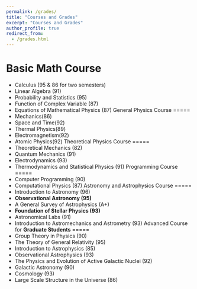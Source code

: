 ```yaml
---
permalink: /grades/
title: "Courses and Grades"
excerpt: "Courses and Grades"
author_profile: true
redirect_from: 
  - /grades.html
---
```


Basic Math Course
=====
* Calculus (95 $\&$ 86 for two semesters)
* Linear Algebra (91)
* Probability and Statistics (95)
* Function of Complex Variable (87)
* Equations of Mathematical Physics (87)
General Physics Course
=====
* Mechanics(86)
* Space and Time(92)
* Thermal Physics(89)
* Electromagnetism(92)
* Atomic Physics(92)
Theoretical Physics Course
=====
* Theoretical Mechanics (82)
* Quantum Mechanics (91)
* Electrodynamics (93)
* Thermodynamics and Statistical Physics (91)
Programming Course
=====
* Computer Programming (90)
* Computational Physics (87)
Astronomy and Astrophysics Course
=====
* Introduction to Astronomy (96)
* **Observational Astronomy (95)**
* A General Survey of Astrophysics (A+)
* **Foundation of Stellar Physics (93)**
* Astronomical Labs (91)
* Introduction to Astromechanics and Astrometry (93)
Advanced Course for **Graduate Students**
=====
* Group Theory in Physics (90)
* The Theory of General Relativity (95)
* Introduction to Astrophysics (85)
* Observational Astrophysics (93)
* The Physics and Evolution of Active Galactic Nuclei (92)
* Galactic Astronomy (90)
* Cosmology (93)
* Large Scale Structure in the Universe (86)
